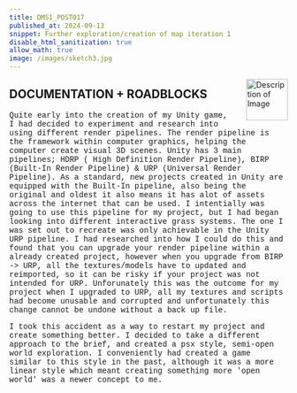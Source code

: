 ```yaml
---
title: DMS1_POST017
published_at: 2024-09-13
snippet: Further exploration/creation of map iteration 1
disable_html_sanitization: true
allow_math: true
image: /images/sketch3.jpg
---
```


<img src="https://i.pinimg.com/originals/af/7f/7c/af7f7c06d8e82481b9a60000cc9d1522.gif" alt="Description of Image" style="float:right; margin-left:20px; width:75px; height:auto;">

## **DOCUMENTATION + ROADBLOCKS**

<style>
  .custom-font {
    font-family: 'Courier New', Courier, monospace;
  }
</style>

<p class="custom-font">
Quite early into the creation of my Unity game, I had decided to experiment and research into using different render pipelines. The render pipeline is the framework within computer graphics, helping the computer create visual 3D scenes. Unity has 3 main pipelines; HDRP ( High Definition Render Pipeline), BIRP (Built-In Render Pipeline) & URP (Universal Render Pipeline). As a standard, new projects created in Unity are equipped with the Built-In pipeline, also being the original and oldest it also means it has alot of assets across the internet that can be used. I intentially was going to use this pipeline for my project, but I had began looking into different interactive grass systems. The one I was set out to recreate was only achievable in the Unity URP pipeline. I had researched into how I could do this and found that you can upgrade your render pipeline within a already created project, however when you upgrade from BIRP -> URP, all the textures/models have to updated and reimported, so it can be risky if your project was not intended for URP. Unforunately this was the outcome for my project when I upgraded to URP, all my textures and scripts had become unusable and corrupted and unfortunately this change cannot be undone without a back up file.

<style>
  .custom-font {
    font-family: 'Courier New', Courier, monospace;
  }
</style>

<p class="custom-font">
I took this accident as a way to restart my project and create something better. I decided to take a different approach to the brief, and created a psx style, semi-open world exploration. I conveniently had created a game similar to this style in the past, although it was a more linear style which meant creating something more 'open world' was a newer concept to me.